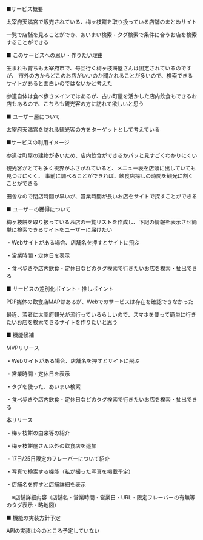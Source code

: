 ■サービス概要

太宰府天満宮で販売されている、梅ヶ枝餅を取り扱っている店舗のまとめサイト

一覧で店舗を見ることができ、あいまい検索・タグ検索で条件に合うお店を検索することができる


■ このサービスへの思い・作りたい理由

生まれも育ちも太宰府市で、毎回行く梅ヶ枝餅屋さんは固定されているのですが、
市外の方からどこのお店がいいのか聞かれることが多いので、検索できるサイトがあると面白いのではないかと考えた

参道自体は食べ歩きメインではあるが、古い町屋を活かした店内飲食もできるお店もあるので、こちらも観光客の方に訪れて欲しいと思う


■ ユーザー層について

太宰府天満宮を訪れる観光客の方をターゲットとして考えている


■サービスの利用イメージ

参道は町屋の建物が多いため、店内飲食ができるかパッと見すごくわかりにくい

観光客がとても多く視界がふさがれていると、メニュー表を店頭に出していても見つけにくく、
事前に調べることができれば、飲食店探しの時間を観光に割くことができる

田舎なので閉店時間が早いが、営業時間が長いお店をサイトで探すことができる


■ ユーザーの獲得について

梅ヶ枝餅を取り扱っているお店の一覧リストを作成し、下記の情報を表示させ簡単に検索できるサイトをユーザーに届けたい

・Webサイトがある場合、店舗名を押すとサイトに飛ぶ

・営業時間・定休日を表示

・食べ歩きや店内飲食・定休日などのタグ検索で行きたいお店を検索・抽出できる


■ サービスの差別化ポイント・推しポイント

PDF媒体の飲食店MAPはあるが、Webでのサービスは存在を確認できなかった

最近、若者に太宰府観光が流行っているらしいので、スマホを使って簡単に行きたいお店を検索できるサイトを作りたいと思う


■ 機能候補

MVPリリース

・Webサイトがある場合、店舗名を押すとサイトに飛ぶ

・営業時間・定休日を表示

・タグを使った、あいまい検索

・食べ歩きや店内飲食・定休日などのタグ検索で行きたいお店を検索・抽出できる

本リリース

・梅ヶ枝餅の由来等の紹介

・梅ヶ枝餅屋さん以外の飲食店を追加

・17日/25日限定のフレーバーについて紹介

・写真で検索する機能（私が撮った写真を掲載予定）

・店舗名を押すと店舗詳細を表示

　※店舗詳細内容（店舗名・営業時間・営業日・URL・限定フレーバーの有無等のタグ表示・略地図）
 

■ 機能の実装方針予定

APIの実装は今のところ予定していない
